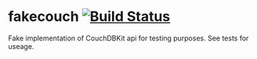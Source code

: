 fakecouch [![Build Status](https://travis-ci.org/dimagi/fakecouch.png)](https://travis-ci.org/dimagi/fakecouch)
=================

Fake implementation of CouchDBKit api for testing purposes. See tests for useage.
